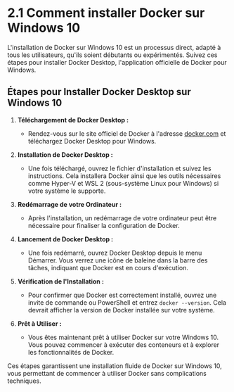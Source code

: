 # 2.1 Comment installer Docker sur Windows 10

L'installation de Docker sur Windows 10 est un processus direct, adapté à tous les utilisateurs, qu'ils soient débutants ou expérimentés. Suivez ces étapes pour installer Docker Desktop, l'application officielle de Docker pour Windows.

## Étapes pour Installer Docker Desktop sur Windows 10
1. **Téléchargement de Docker Desktop :** 
   - Rendez-vous sur le site officiel de Docker à l'adresse [docker.com](https://www.docker.com/products/docker-desktop) et téléchargez Docker Desktop pour Windows.

2. **Installation de Docker Desktop :** 
   - Une fois téléchargé, ouvrez le fichier d'installation et suivez les instructions. Cela installera Docker ainsi que les outils nécessaires comme Hyper-V et WSL 2 (sous-système Linux pour Windows) si votre système le supporte.

3. **Redémarrage de votre Ordinateur :**
   - Après l'installation, un redémarrage de votre ordinateur peut être nécessaire pour finaliser la configuration de Docker.

4. **Lancement de Docker Desktop :** 
   - Une fois redémarré, ouvrez Docker Desktop depuis le menu Démarrer. Vous verrez une icône de baleine dans la barre des tâches, indiquant que Docker est en cours d'exécution.

5. **Vérification de l'Installation :** 
   - Pour confirmer que Docker est correctement installé, ouvrez une invite de commande ou PowerShell et entrez `docker --version`. Cela devrait afficher la version de Docker installée sur votre système.

6. **Prêt à Utiliser :** 
   - Vous êtes maintenant prêt à utiliser Docker sur votre Windows 10. Vous pouvez commencer à exécuter des conteneurs et à explorer les fonctionnalités de Docker.

Ces étapes garantissent une installation fluide de Docker sur Windows 10, vous permettant de commencer à utiliser Docker sans complications techniques.
